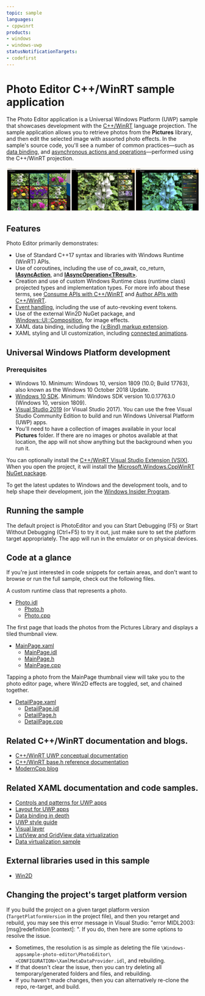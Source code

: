 ```yaml
---
topic: sample
languages:
- cppwinrt
products:
- windows
- windows-uwp
statusNotificationTargets:
- codefirst
---
```


<!---
  category: ControlsLayoutAndText FilesFoldersAndLibraries
-->

# Photo Editor C++/WinRT sample application

The Photo Editor application is a Universal Windows Platform (UWP) sample that showcases development with the [C++/WinRT](https://docs.microsoft.com/windows/uwp/cpp-and-winrt-apis/intro-to-using-cpp-with-winrt) language projection. The sample application allows you to retrieve photos from the **Pictures** library, and then edit the selected image with assorted photo effects. In the sample's source code, you'll see a number of common practices&mdash;such as [data binding](https://docs.microsoft.com/windows/uwp/cpp-and-winrt-apis/binding-property), and [asynchronous actions and operations](https://docs.microsoft.com/windows/uwp/cpp-and-winrt-apis/concurrency)&mdash;performed using the C++/WinRT projection. 

![PhotoEditor sample showing the image collection page, editing page, and editing controls](Screenshots/PhotoEditorBanner.png)

## Features

Photo Editor primarily demonstrates:
    
- Use of Standard C++17 syntax and libraries with Windows Runtime (WinRT) APIs.
- Use of coroutines, including the use of co_await, co_return, [**IAsyncAction**](https://docs.microsoft.com/uwp/api/windows.foundation.iasyncaction), and [**IAsyncOperation&lt;TResult&gt;**](https://docs.microsoft.com/uwp/api/windows.foundation.iasyncoperation_tresult_).
- Creation and use of custom Windows Runtime class (runtime class) projected types and implementation types. For more info about these terms, see [Consume APIs with C++/WinRT](https://docs.microsoft.com/windows/uwp/cpp-and-winrt-apis/consume-apis) and [Author APIs with C++/WinRT](https://docs.microsoft.com/windows/uwp/cpp-and-winrt-apis/author-apis).
- [Event handling](https://docs.microsoft.com/windows/uwp/cpp-and-winrt-apis/handle-events), including the use of auto-revoking event tokens.
- Use of the external Win2D NuGet package, and [Windows::UI::Composition](https://docs.microsoft.com/uwp/api/windows.ui.composition), for image effects.
- XAML data binding, including the [{x:Bind} markup extension](https://docs.microsoft.com/windows/uwp/xaml-platform/x-bind-markup-extension).
- XAML styling and UI customization, including [connected animations](https://docs.microsoft.com/windows/uwp/design/motion/connected-animation).

## Universal Windows Platform development

### Prerequisites

- Windows 10. Minimum: Windows 10, version 1809 (10.0; Build 17763), also known as the Windows 10 October 2018 Update.
- [Windows 10 SDK](https://developer.microsoft.com/windows/downloads/windows-10-sdk). Minimum: Windows SDK version 10.0.17763.0 (Windows 10, version 1809).
- [Visual Studio 2019](https://visualstudio.microsoft.com/downloads/) (or Visual Studio 2017). You can use the free Visual Studio Community Edition to build and run Windows Universal Platform (UWP) apps.
- You'll need to have a collection of images available in your local **Pictures** folder. If there are no images or photos available at that location, the app will not show anything but the background when you run it.

You can optionally install the [C++/WinRT Visual Studio Extension (VSIX)](https://aka.ms/cppwinrt/vsix). When you open the project, it will install the [Microsoft.Windows.CppWinRT NuGet package](https://www.nuget.org/packages/Microsoft.Windows.CppWinRT/).

To get the latest updates to Windows and the development tools, and to help shape their development, join 
the [Windows Insider Program](https://insider.windows.com).

## Running the sample

The default project is PhotoEditor and you can Start Debugging (F5) or Start Without Debugging (Ctrl+F5) to try it out, just make sure to set the platform target appropriately. 
The app will run in the emulator or on physical devices. 

## Code at a glance

If you're just interested in code snippets for certain areas, and don't want to browse or run the full sample, 
check out the following files.

A custom runtime class that represents a photo.
* [Photo.idl](PhotoEditor/Photo.idl)
  * [Photo.h](PhotoEditor/Photo.h)
  * [Photo.cpp](PhotoEditor/Photo.cpp)

The first page that loads the photos from the Pictures Library and displays a tiled thumbnail view. 
* [MainPage.xaml](PhotoEditor/MainPage.xaml)
  * [MainPage.idl](PhotoEditor/MainPage.idl)
  * [MainPage.h](PhotoEditor/MainPage.h)
  * [MainPage.cpp](PhotoEditor/MainPage.cpp)

Tapping a photo from the MainPage thumbnail view will take you to the photo editor page, where Win2D effects are toggled, set, and chained together.
* [DetailPage.xaml](PhotoEditor/DetailPage.xaml)
  * [DetailPage.idl](PhotoEditor/DetailPage.idl)
  * [DetailPage.h](PhotoEditor/DetailPage.h)
  * [DetailPage.cpp](PhotoEditor/DetailPage.cpp)

## Related C++/WinRT documentation and blogs.
* [C++/WinRT UWP conceptual documentation](https://docs.microsoft.com/windows/uwp/cpp-and-winrt-apis/)
* [C++/WinRT base.h reference documentation](https://docs.microsoft.com/uwp/cpp-ref-for-winrt/winrt)
* [ModernCpp blog](https://moderncpp.com/)

## Related XAML documentation and code samples.
* [Controls and patterns for UWP apps](https://docs.microsoft.com/windows/uwp/controls-and-patterns/index)
* [Layout for UWP apps](https://docs.microsoft.com/windows/uwp/layout/)
* [Data binding in depth](https://docs.microsoft.com/windows/uwp/data-binding/data-binding-in-depth)
* [UWP style guide](https://docs.microsoft.com/windows/uwp/style/)
* [Visual layer](https://docs.microsoft.com/windows/uwp/composition/visual-layer)
* [ListView and GridView data virtualization](https://docs.microsoft.com/windows/uwp/debug-test-perf/listview-and-gridview-data-optimization)
* [Data virtualization sample](https://github.com/Microsoft/Windows-universal-samples/tree/master/Samples/XamlDataVirtualization)

## External libraries used in this sample

* [Win2D](https://github.com/Microsoft/Win2D)

## Changing the project's target platform version

If you build the project on a given target platform version (`TargetPlatformVersion` in the project file), and then you retarget and rebuild, you may see this error message in Visual Studio: "error MIDL2003: [msg]redefinition [context]: <SYMBOL>". If you do, then here are some options to resolve the issue.

- Sometimes, the resolution is as simple as deleting the file `\Windows-appsample-photo-editor\PhotoEditor\<CONFIGURATION>\XamlMetaDataProvider.idl`, and rebuilding.
- If that doesn't clear the issue, then you can try deleting all temporary/generated folders and files, and rebuilding.
- If you haven't made changes, then you can alternatively re-clone the repo, re-target, and build.
